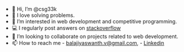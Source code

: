 - 👋 Hi, I’m @csg33k
- 👀 I love solving problems.
- 🌱 I’m interested in web development and competitive programming.
- 💻 I regularly post answers on [stackoverflow](https://stackoverflow.com/users/12291279/csgeek)
- 💞️ I’m looking to collaborate on projects related to web development.
- 📫 How to reach me - balajiyaswanth.v@gmail.com, - [Linkedin](https://www.linkedin.com/in/balaji-yaswanth/)

<!---
Yaswanth820/Yaswanth820 is a ✨ special ✨ repository because its `README.md` (this file) appears on your GitHub profile.
You can click the Preview link to take a look at your changes.
--->

